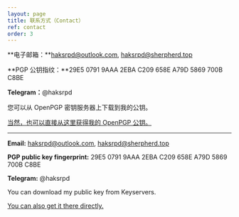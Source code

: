 ```yaml
---
layout: page
title: 联系方式（Contact）
ref: contact
order: 3
---
```


**电子邮箱：**haksrpd@outlook.com, haksrpd@sherpherd.top

**PGP 公钥指纹：**29E5 0791 9AAA 2EBA C209  658E A79D 5869 700B C8BE

**Telegram：**@haksrpd

您可以从 OpenPGP 密钥服务器上下载到我的公钥。

[当然，也可以直接从这里获得我的 OpenPGP 公钥。](pgp.html)

---

**Email:** haksrpd@outlook.com, haksrpd@sherpherd.top

**PGP public key fingerprint:** 29E5 0791 9AAA 2EBA C209  658E A79D 5869 700B C8BE

**Telegram:** @haksrpd

You can download my public key from Keyservers.

[You can also get it there directly.](pgp.html)